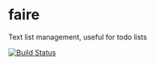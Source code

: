 faire
=====

Text list management, useful for todo lists

[![Build Status](https://api.travis-ci.org/spectrumbranch/faire.png)](http://travis-ci.org/spectrumbranch/faire)
